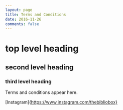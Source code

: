 ```yaml
---
layout: page
title: Terms and Conditions
date: 2016-11-26
comments: false
---
```


# top level heading

## second level heading

### third level heading

Terms and conditions appear here.

[Instagram]{https://www.instagram.com/thebibliobox}
